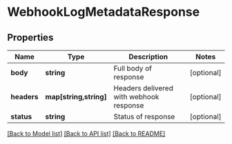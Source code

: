 # WebhookLogMetadataResponse

## Properties
Name | Type | Description | Notes
------------ | ------------- | ------------- | -------------
**body** | **string** | Full body of response | [optional] 
**headers** | **map[string,string]** | Headers delivered with webhook response | [optional] 
**status** | **string** | Status of response | [optional] 

[[Back to Model list]](../README.md#documentation-for-models) [[Back to API list]](../README.md#documentation-for-api-endpoints) [[Back to README]](../README.md)


